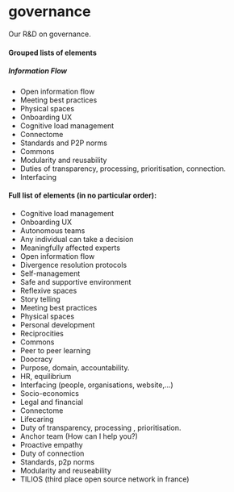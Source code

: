 # governance
Our R&amp;D on governance.

#### Grouped lists of elements
##### Information Flow
- Open information flow
- Meeting best practices
- Physical spaces
- Onboarding UX
- Cognitive load management
- Connectome
- Standards and P2P norms
- Commons
- Modularity and reusability
- Duties of transparency, processing, prioritisation, connection.
- Interfacing

#### Full list of elements (in no particular order):
- Cognitive load management
- Onboarding UX
- Autonomous teams
- Any individual can take a decision
- Meaningfully affected experts
- Open information flow
- Divergence resolution protocols
- Self-management
- Safe and supportive environment
- Reflexive spaces
- Story telling
- Meeting best practices
- Physical spaces
- Personal development
- Reciprocities
- Commons
- Peer to peer learning
- Doocracy
- Purpose, domain, accountability.
- HR, equilibrium
- Interfacing (people, organisations, website,...)
- Socio-economics
- Legal and financial
- Connectome
- Lifecaring
- Duty of transparency, processing , prioritisation.
- Anchor team (How can I help you?)
- Proactive empathy
- Duty of connection
- Standards, p2p norms
- Modularity and reuseability
- TILIOS (third place open source network in france)
